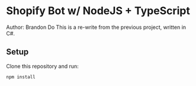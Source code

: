 # Shopify Bot w/ NodeJS + TypeScript
Author: Brandon Do
This is a re-write from the previous project, written in C#.

## Setup
Clone this repository and run:

    npm install
